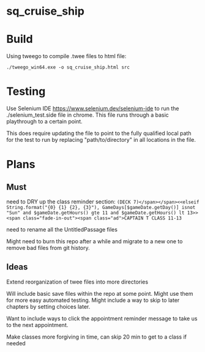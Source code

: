 # sq_cruise_ship

# Build

Using tweego to compile .twee files to html file:

`./tweego_win64.exe -o sq_cruise_ship.html src`

# Testing

Use Selenium IDE https://www.selenium.dev/selenium-ide to run the ./selenium_test.side file in chrome. This file runs through a basic playthrough to a certain point.

This does require updating the file to point to the fully qualified local path for the test to run by replacing "path/to/directory" in all locations in the file.

# Plans

## Must

need to DRY up the class reminder section:
`(DECK 7)</span></span><<elseif String.format("{0} {1} {2}, {3}"), GameDays[$gameDate.getDay()] isnot "Sun" and $gameDate.getHours() gte 11 and $gameDate.getHours() lt 13>><span class="fade-in-out"><span class="ad">CAPTAIN T CLASS 11-13 `

need to rename all the UntitledPassage files

Might need to burn this repo after a while and migrate to a new one to remove bad files from git history.

## Ideas

Extend reorganization of twee files into more directories

Will include basic save files within the repo at some point. Might use them for more easy automated testing. Might include a way to skip to later chapters by setting choices later.

Want to include ways to click the appointment reminder message to take us to the next appointment.

Make classes more forgiving in time, can skip 20 min to get to a class if needed
